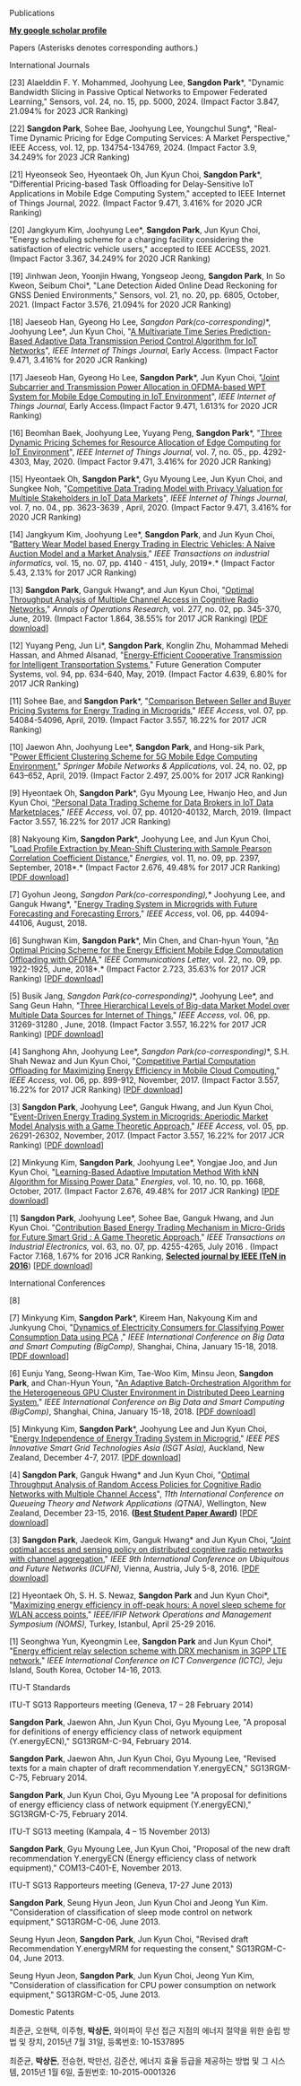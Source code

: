Publications

[**My google scholar profile**](https://scholar.google.com/citations?user=JZFDtsgAAAAJ&hl=en)

Papers (Asterisks denotes corresponding authors.)

International Journals

[23] Alaelddin F. Y. Mohammed, Joohyung Lee, **Sangdon Park***, "Dynamic Bandwidth Slicing in Passive Optical Networks to Empower Federated Learning," Sensors, vol. 24, no. 15, pp. 5000, 2024. (Impact Factor 3.847, 21.094% for 2023 JCR Ranking)

[22] **Sangdon Park**, Sohee Bae, Joohyung Lee, Youngchul Sung*, "Real-Time Dynamic Pricing for Edge Computing Services: A Market Perspective," IEEE Access, vol. 12, pp. 134754-134769, 2024. (Impact Factor 3.9, 34.249% for 2023 JCR Ranking)

[21] Hyeonseok Seo, Hyeontaek Oh, Jun Kyun Choi, **Sangdon Park***, "Differential Pricing-based Task Offloading for Delay-Sensitive IoT Applications in Mobile Edge Computing System," accepted to IEEE Internet of Things Journal, 2022. (Impact Factor 9.471, 3.416% for 2020 JCR Ranking)

[20] Jangkyum Kim, Joohyung Lee*, **Sangdon Park**, Jun Kyun Choi, "Energy scheduling scheme for a charging facility considering the satisfaction of electric vehicle users," accepted to IEEE ACCESS, 2021. (Impact Factor 3.367, 34.249% for 2020 JCR Ranking)

[19] Jinhwan Jeon, Yoonjin Hwang, Yongseop Jeong, **Sangdon Park**, In So Kweon, Seibum Choi*, "Lane Detection Aided Online Dead Reckoning for GNSS Denied Environments," Sensors, vol. 21, no. 20, pp. 6805, October, 2021. (Impact Factor 3.576, 21.094% for 2020 JCR Ranking)

[18] Jaeseob Han, Gyeong Ho Lee, **Sangdon Park*(co-corresponding)**, Joohyung Lee*, Jun Kyun Choi, "[A Multivariate Time Series Prediction-Based Adaptive Data Transmission Period Control Algorithm for IoT Networks](https://www.google.com/url?q=https%3A%2F%2Fieeexplore.ieee.org%2Fdocument%2F9598874&sa=D&sntz=1&usg=AOvVaw1hO-VCQXZ0rqPd4wKSyVbH)", *IEEE Internet of Things Journal*, Early Access. (Impact Factor 9.471, 3.416% for 2020 JCR Ranking)

[17] Jaeseob Han, Gyeong Ho Lee, **Sangdon Park***, Jun Kyun Choi, "[Joint Subcarrier and Transmission Power Allocation in OFDMA-based WPT System for Mobile Edge Computing in IoT Environment](https://www.google.com/url?q=https%3A%2F%2Fieeexplore.ieee.org%2Fabstract%2Fdocument%2F9516698&sa=D&sntz=1&usg=AOvVaw0jOhB1M8oCOtzCTAGyqjxY)", *IEEE Internet of Things Journal*, Early Access.(Impact Factor 9.471, 1.613% for 2020 JCR Ranking)

[16] Beomhan Baek, Joohyung Lee, Yuyang Peng, **Sangdon Park***, "[Three Dynamic Pricing Schemes for Resource Allocation of Edge Computing for IoT Environment](https://www.google.com/url?q=https%3A%2F%2Fieeexplore.ieee.org%2Fdocument%2F8959172&sa=D&sntz=1&usg=AOvVaw1DwfbalJ7xZtwngeqYJpnp)", *IEEE Internet of Things Journal,* vol. 7, no. 05., pp. 4292-4303, May, 2020. (Impact Factor 9.471, 3.416% for 2020 JCR Ranking)

[15] Hyeontaek Oh, **Sangdon Park***, Gyu Myoung Lee, Jun Kyun Choi, and Sungkee Noh, "[Competitive Data Trading Model with Privacy Valuation for Multiple Stakeholders in IoT Data Markets](https://www.google.com/url?q=https%3A%2F%2Fieeexplore.ieee.org%2Fdocument%2F8998246%2F&sa=D&sntz=1&usg=AOvVaw2VvYfs4Vbs30_qFCbsbHOD)", *IEEE Internet of Things Journal*, vol. 7, no. 04., pp. 3623-3639 , April, 2020. (Impact Factor 9.471, 3.416% for 2020 JCR Ranking)

[14] Jangkyum Kim, Joohyung Lee*, **Sangdon Park**, and Jun Kyun Choi, "[Battery Wear Model based Energy Trading in Electric Vehicles: A Naive Auction Model and a Market Analysis](https://www.google.com/url?q=https%3A%2F%2Fieeexplore.ieee.org%2Fdocument%2F8546796&sa=D&sntz=1&usg=AOvVaw1j2xRSBlzWrRl-qQe0Ot1C)," *IEEE Transactions on industrial informatics,* vol. 15, no. 07, pp. 4140 - 4151, July, 2019*.* (Impact Factor 5.43, 2.13% for 2017 JCR Ranking)

[13] **Sangdon Park**, Ganguk Hwang*, and Jun Kyun Choi, "[Optimal Throughput Analysis of Multiple Channel Access in Cognitive Radio Networks](https://www.google.com/url?q=https%3A%2F%2Fdoi.org%2F10.1007%2Fs10479-017-2648-3&sa=D&sntz=1&usg=AOvVaw03g94RQJZogZyL-zJAOgIK)," *Annals of Operations Research,* vol. 277, no. 02, pp. 345-370, June, 2019. (Impact Factor 1.864, 38.55% for 2017 JCR Ranking) [[PDF download](https://drive.google.com/file/d/19AJ6t-UA6iuAftGkMzHUr1H17mt9TWPU/view?usp=sharing)]

[12] Yuyang Peng, Jun Li*, **Sangdon Park**, Konglin Zhu, Mohammad Mehedi Hassan, and Ahmed Alsanad, "[Energy-Efficient Cooperative Transmission for Intelligent Transportation Systems](https://www.google.com/url?q=https%3A%2F%2Fwww.sciencedirect.com%2Fscience%2Farticle%2Fpii%2FS0167739X18321319&sa=D&sntz=1&usg=AOvVaw3vL0ioXf3DslZBTV02Tjhw)," Future Generation Computer Systems, vol. 94, pp. 634-640, May, 2019. (Impact Factor 4.639, 6.80% for 2017 JCR Ranking)

[11] Sohee Bae, and **Sangdon Park***, "[Comparison Between Seller and Buyer Pricing Systems for Energy Trading in Microgrids](https://www.google.com/url?q=https%3A%2F%2Fieeexplore.ieee.org%2Fdocument%2F8695014&sa=D&sntz=1&usg=AOvVaw2uw1QtRSd3KWeIU66YjfUQ)," *IEEE Access*, vol. 07, pp. 54084-54096, April, 2019. (Impact Factor 3.557, 16.22% for 2017 JCR Ranking)

[10] Jaewon Ahn, Joohyung Lee*, **Sangdon Park**, and Hong-sik Park, "[Power Efficient Clustering Scheme for 5G Mobile Edge Computing Environment](https://www.google.com/url?q=https%3A%2F%2Flink.springer.com%2Farticle%2F10.1007%252Fs11036-018-1164-2&sa=D&sntz=1&usg=AOvVaw0qTpkZ49wCRUqMF4Z2eEuZ)," *Springer Mobile Networks & Applications,* vol. 24, no. 02, pp 643–652, April, 2019. (Impact Factor 2.497, 25.00% for 2017 JCR Ranking)

[9] Hyeontaek Oh, **Sangdon Park***, Gyu Myoung Lee, Hwanjo Heo, and Jun Kyun Choi, ["Personal Data Trading Scheme for Data Brokers in IoT Data Marketplaces](https://www.google.com/url?q=https%3A%2F%2Fieeexplore.ieee.org%2Fdocument%2F8664564&sa=D&sntz=1&usg=AOvVaw0AoQ6wBRUaQB6icfPAkUAj)," *IEEE Access,* vol. 07, pp. 40120-40132, March, 2019. (Impact Factor 3.557, 16.22% for 2017 JCR Ranking)

[8] Nakyoung Kim, **Sangdon Park***, Joohyung Lee, and Jun Kyun Choi, "[Load Profile Extraction by Mean-Shift Clustering with Sample Pearson Correlation Coefficient Distance](https://www.google.com/url?q=https%3A%2F%2Fwww.mdpi.com%2F1996-1073%2F11%2F9%2F2397&sa=D&sntz=1&usg=AOvVaw04xJi7Z4iLdXkMNVFAt0ps)," *Energies,* vol. 11, no. 09, pp. 2397, September, 2018*.* (Impact Factor 2.676, 49.48% for 2017 JCR Ranking) [[PDF download](https://www.google.com/url?q=https%3A%2F%2Fwww.mdpi.com%2F1996-1073%2F11%2F9%2F2397%2Fpdf&sa=D&sntz=1&usg=AOvVaw0tgDgtT-DSUvOfnNZg1u7e)]

[7] Gyohun Jeong, **Sangdon Park*(co-corresponding),** Joohyung Lee, and Ganguk Hwang*, "[Energy Trading System in Microgrids with Future Forecasting and Forecasting Errors](https://www.google.com/url?q=https%3A%2F%2Fieeexplore.ieee.org%2Fdocument%2F8424153%2F&sa=D&sntz=1&usg=AOvVaw3bLK79F5T_NkcHDTjl3LHA)," *IEEE Access*, vol. 06, pp. 44094-44106, August, 2018.

[6] Sunghwan Kim, **Sangdon Park***, Min Chen, and Chan-hyun Youn, "[An Optimal Pricing Scheme for the Energy Efficient Mobile Edge Computation Offloading with OFDMA](https://www.google.com/url?q=https%3A%2F%2Fieeexplore.ieee.org%2Fdocument%2F8392375%2F&sa=D&sntz=1&usg=AOvVaw0M-apBxC2C43fyK_-DiCqS)," *IEEE Communications Letter,* vol. 22, no. 09, pp. 1922-1925, June, 2018*.* (Impact Factor 2.723, 35.63% for 2017 JCR Ranking) [[PDF download](https://drive.google.com/file/d/14TzvWoSxWSZ2BIZMsXNZzBf_E32iKhb4/view?usp=sharing)]

[5] Busik Jang, **Sangdon Park*(co-corresponding)**, Joohyung Lee*, and Sang Geun Hahn, "[Three Hierarchical Levels of Big-data Market Model over Multiple Data Sources for Internet of Things](https://www.google.com/url?q=https%3A%2F%2Fieeexplore.ieee.org%2Fdocument%2F8374410%2F&sa=D&sntz=1&usg=AOvVaw0Do0tdBzDnSHfVe_FwiUXJ)," *IEEE Access,* vol. 06, pp. 31269-31280 , June, 2018. (Impact Factor 3.557, 16.22% for 2017 JCR Ranking) [[PDF download](https://drive.google.com/file/d/1gQJHWWGS-KSZcEjXhKvMN5k57ZBmSvGG/view?usp=sharing)]

[4] Sanghong Ahn, Joohyung Lee*, **Sangdon Park*(co-corresponding)**, S.H. Shah Newaz and Jun Kyun Choi, "[Competitive Partial Computation Offloading for Maximizing Energy Efficiency in Mobile Cloud Computing](http://www.google.com/url?q=http%3A%2F%2Fieeexplore.ieee.org%2Fdocument%2F8119910%2F&sa=D&sntz=1&usg=AOvVaw3Wjx3n_U7GKUnIlrklGOwX)," *IEEE Access,* vol. 06, pp. 899-912, November, 2017. (Impact Factor 3.557, 16.22% for 2017 JCR Ranking) [[PDF download](https://drive.google.com/file/d/1cfCxMCZ5GtbWDiQK12jCvpebF_VTruuW/view?usp=sharing)]

[3] **Sangdon Park**, Joohyung Lee*, Ganguk Hwang, and Jun Kyun Choi, "[Event-Driven Energy Trading System in Microgrids: Aperiodic Market Model Analysis with a Game Theoretic Approach](http://www.google.com/url?q=http%3A%2F%2Fieeexplore.ieee.org%2Fdocument%2F8093758%2F&sa=D&sntz=1&usg=AOvVaw2gWQnLzqMGn8jYdlAoQFQc)," *IEEE Access,* vol. 05, pp. 26291-26302, November, 2017. (Impact Factor 3.557, 16.22% for 2017 JCR Ranking) [[PDF download](https://drive.google.com/file/d/1MUhkMimt7jvHrFaGEp5Dz-or9Ic-JQmX/view?usp=sharing)]

[2] Minkyung Kim, **Sangdon Park**, Joohyung Lee*, Yongjae Joo, and Jun Kyun Choi, "[Learning-Based Adaptive Imputation Method With kNN Algorithm for Missing Power Data](http://www.google.com/url?q=http%3A%2F%2Fwww.mdpi.com%2F1996-1073%2F10%2F10%2F1668&sa=D&sntz=1&usg=AOvVaw2XI2EjalwJXvOARAF-meEc)," *Energies,* vol. 10, no. 10, pp. 1668, October, 2017. (Impact Factor 2.676, 49.48% for 2017 JCR Ranking) [[PDF download](https://drive.google.com/file/d/1-xc_eyQsH_OTd7mMeCxMqVraoqP9wX-0/view?usp=sharing)]

[1] **Sangdon Park**, Joohyung Lee*, Sohee Bae, Ganguk Hwang, and Jun Kyun Choi. "[Contribution Based Energy Trading Mechanism in Micro-Grids for Future Smart Grid : A Game Theoretic Approach](http://www.google.com/url?q=http%3A%2F%2Fieeexplore.ieee.org%2Fabstract%2Fdocument%2F7422059%2F&sa=D&sntz=1&usg=AFQjCNH91ugJNPJ52zH_ZjbW081j-f1n8Q)," *IEEE Transactions on Industrial Electronics,* vol. 63, no. 07, pp. 4255-4265, July 2016 . (Impact Factor 7.168, 1.67% for 2016 JCR Ranking, [**Selected journal by IEEE ITeN in 2016**](http://www.google.com/url?q=http%3A%2F%2Fies-iten.com%2F&sa=D&sntz=1&usg=AFQjCNFMgiyWt1qetyH1pAsyihwDQdRYkg)) [[PDF download](https://drive.google.com/file/d/14yxUtU3zkIkaFiR9zCZEZcSVpdDPjSnw/view?usp=sharing)]

International Conferences

[8]

[7] Minkyung Kim, **Sangdon Park***, Kireem Han, Nakyoung Kim and Junkyung Choi, "[Dynamics of Electricity Consumers for Classifying Power Consumption Data using PCA](https://www.google.com/url?q=https%3A%2F%2Fieeexplore.ieee.org%2Fdocument%2F8367209%2F&sa=D&sntz=1&usg=AOvVaw1Mvsq6jgK5d0t-Vr-R0d_h) ," *IEEE International Conference on Big Data and Smart Computing (BigComp)*, Shanghai, China, January 15-18, 2018. [[PDF download](https://drive.google.com/file/d/1afURD7bxoagbzDxGWS-bLF8hmFSUVCKP/view?usp=sharing)]

[6] Eunju Yang, Seong-Hwan Kim, Tae-Woo Kim, Minsu Jeon, **Sangdon Park**, and Chan-Hyun Youn, "[An Adaptive Batch-Orchestration Algorithm for the Heterogeneous GPU Cluster Environment in Distributed Deep Learning System](https://www.google.com/url?q=https%3A%2F%2Fieeexplore.ieee.org%2Fdocument%2F8367216%2F&sa=D&sntz=1&usg=AOvVaw0qe2dPw_o-lXLrgdalyIWa)," *IEEE International Conference on Big Data and Smart Computing (BigComp)*, Shanghai, China, January 15-18, 2018. [[PDF download](https://drive.google.com/file/d/1UTfwb5_dQooAaRFa9OFR65-HTTQ1W8ms/view?usp=sharing)]

[5] Minkyung Kim, **Sangdon Park***, Joohyung Lee and Jun Kyun Choi, "[Energy Independence of Energy Trading System in Microgrid](https://www.google.com/url?q=https%3A%2F%2Fieeexplore.ieee.org%2Fdocument%2F8378441%2F&sa=D&sntz=1&usg=AOvVaw0s5Ee8u1RDR2aCsK-xyTbw)," *IEEE PES Innovative Smart Grid Technologies Asia (ISGT Asia),* Auckland, New Zealand, December 4-7, 2017. [[PDF download](https://drive.google.com/file/d/136GfKH5tnRRGBDqf_pdMCjEIkaaW-aMo/view?usp=sharing)]

[4] **Sangdon Park**, Ganguk Hwang* and Jun Kyun Choi, "[Optimal Throughput Analysis of Random Access Policies for Cognitive Radio Networks with Multiple Channel Access](http://www.google.com/url?q=http%3A%2F%2Fdl.acm.org%2Fcitation.cfm%3Fid%3D3016035&sa=D&sntz=1&usg=AOvVaw0IOnudIdn0n4jjYpV6rRMi)", *11th International Conference on Queueing Theory and Network Applications (QTNA)*, Wellington, New Zealand, December 23-15, 2016. **([Best Student Paper Award](https://drive.google.com/file/d/1uTS41DTlZ8ELtrpZwFqPwjoH2WezMiDc/view?usp=sharing))** [[PDF download](https://drive.google.com/file/d/1k3lZHk9JyUorFhmCCrlSskdg7kT55Wy1/view?usp=sharing)]

[3] **Sangdon Park**, Jaedeok Kim, Ganguk Hwang* and Jun Kyun Choi, "[Joint optimal access and sensing policy on distributed cognitive radio networks with channel aggregation](http://www.google.com/url?q=http%3A%2F%2Fieeexplore.ieee.org%2Fabstract%2Fdocument%2F7537027%2F&sa=D&sntz=1&usg=AOvVaw3xf_jk2wIZuOFsEEXJsizo)," *IEEE 9th International Conference on Ubiquitous and Future Networks (ICUFN),* Vienna, Austria, July 5-8, 2016. [[PDF download](https://drive.google.com/file/d/1aWDEnvAkpwqQWE8X7ly7fLbdXdNCsp-e/view?usp=sharing)]

[2] Hyeontaek Oh, S. H. S. Newaz, **Sangdon Park** and Jun Kyun Choi*, "[Maximizing energy efficiency in off-peak hours: A novel sleep scheme for WLAN access points](http://www.google.com/url?q=http%3A%2F%2Fieeexplore.ieee.org%2Fabstract%2Fdocument%2F7502830%2F&sa=D&sntz=1&usg=AOvVaw1Ihc-NyZzEquhaYRK7G2Xc)," *IEEE/IFIP Network Operations and Management Symposium (NOMS),* Turkey, Istanbul, April 25-29 2016.

[1] Seonghwa Yun, Kyeongmin Lee, **Sangdon Park** and Jun Kyun Choi*, "[Energy efficient relay selection scheme with DRX mechanism in 3GPP LTE network](http://www.google.com/url?q=http%3A%2F%2Fieeexplore.ieee.org%2Fabstract%2Fdocument%2F6675296%2F&sa=D&sntz=1&usg=AOvVaw3Rgjc839rJliaDFQv8Cf08)," *IEEE International Conference on ICT Convergence (ICTC),* Jeju Island, South Korea, October 14-16, 2013.

ITU-T Standards

ITU-T SG13 Rapporteurs meeting (Geneva, 17 – 28 February 2014)

**Sangdon Park**, Jaewon Ahn, Jun Kyun Choi, Gyu Myoung Lee, "A proposal for definitions of energy efficiency class of network equipment (Y.energyECN)," SG13RGM-C-94, February 2014.

**Sangdon Park**, Jaewon Ahn, Jun Kyun Choi, Gyu Myoung Lee, "Revised texts for a main chapter of draft recommendation Y.energyECN," SG13RGM-C-75, February 2014.

**Sangdon Park**, Jun Kyun Choi, Gyu Myoung Lee "A proposal for definitions of energy efficiency class of network equipment (Y.energyECN)," SG13RGM-C-75, February 2014.

ITU-T SG13 meeting (Kampala, 4 – 15 November 2013)

**Sangdon Park**, Gyu Myoung Lee, Jun Kyun Choi, "Proposal of the new draft recommendation Y.energyECN (Energy efficiency class of network equipment)," COM13-C401-E, November 2013.

ITU-T SG13 Rapporteurs meeting (Geneva, 17-27 June 2013)

**Sangdon Park**, Seung Hyun Jeon, Jun Kyun Choi and Jeong Yun Kim. "Consideration of classification of sleep mode control on network equipment," SG13RGM-C-06, June 2013.

Seung Hyun Jeon, **Sangdon Park**, Jun Kyun Choi, "Revised draft Recommendation Y.energyMRM for requesting the consent," SG13RGM-C-04, June 2013.

Seung Hyun Jeon, **Sangdon Park**, Jun Kyun Choi, Jeong Yun Kim, "Consideration of classification for CPU power consumption on network equipment," SG13RGM-C-05, June 2013.

Domestic Patents

최준균, 오현택, 이주형, **박상돈**, 와이파이 무선 접근 지점의 에너지 절약을 위한 슬립 방법 및 장치, 2015년 7월 31일, 등록번호: 10-1537895

최준균, **박상돈**, 전승현, 박만선, 김준산, 에너지 효율 등급을 제공하는 방법 및 그 시스템, 2015년 1월 6일, 출원번호: 10-2015-0001326